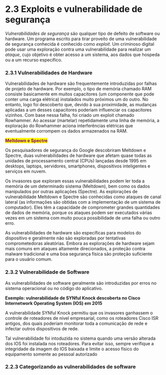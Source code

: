 # 2.3 Exploits e vulnerabilidade de segurança

_Vulnerabilidades de segurança_ são qualquer tipo de defeito de software ou hardware. Um programa escrito para tirar proveito de uma vulnerabilidade de segurança conhecida é conhecido como _exploit_. Um criminoso digital pode usar uma exploração contra uma vulnerabilidade para realizar um _ataque_, cujo objetivo é obter acesso a um sistema, aos dados que hospeda ou a um recurso específico.



### 2.3.1 Vulnerabilidades de Hardware

Vulnerabilidades de hardware são frequentemente introduzidas por falhas de projeto de hardware. Por exemplo, o tipo de memória chamado RAM consiste basicamente em muitos capacitores (um componente que pode conter uma carga elétrica) instalados muito próximos um do outro. No entanto, logo foi descoberto que, devido à sua proximidade, as mudanças aplicadas a um desses capacitores poderiam influenciar os capacitores vizinhos. Com base nessa falha, foi criado um exploit chamado Rowhammer. Ao acessar (martelar) repetidamente uma linha de memória, a exploração do Rowhammer aciona interferências elétricas que eventualmente corrompem os dados armazenados na RAM.

<mark style="color:purple;">**Meltdown e Spectre**</mark>

Os pesquisadores de segurança do Google descobriram Meltdown e Spectre, duas vulnerabilidades de hardware que afetam quase todas as unidades de processamento central (CPUs) lançadas desde 1995 em desktops, laptops, servidores, smartphones,  dispositivos inteligentes e serviços em nuvem.

Os invasores que exploram essas vulnerabilidades podem ler toda a memória de um determinado sistema (Meltdown), bem como os dados manipulados por outras aplicações (Spectre). As explorações de vulnerabilidade Meltdown e Spectre são conhecidas como ataques de canal lateral (as informações são obtidas com a implementação de um sistema de computador). Eles têm a capacidade de comprometer grandes quantidades de dados de memória, porque os ataques podem ser executados várias vezes em um sistema com muito pouca possibilidade de uma falha ou outro erro.

As vulnerabilidades de hardware são específicas para modelos do dispositivo e geralmente não são exploradas por tentativas comprometedoras aleatórias. Embora as explorações de hardware sejam mais comuns em ataques altamente direcionados, a proteção contra malware tradicional e uma boa segurança física são proteção suficiente para o usuário comum.



### 2.3.2 Vulnerabilidade de Software

As vulnerabilidades de software geralmente são introduzidas por erros no sistema operacional ou no código do aplicativo.

**Exemplo:  vulnerabilidade de SYNful Knock descoberta no Cisco Internetwork Operating System (IOS) em 2015**

A vulnerabilidade SYNful Knock permitiu que os invasores ganhassem o controle de roteadores de nível empresarial, como os roteadores Cisco ISR antigos, dos quais poderiam monitorar toda a comunicação de rede e infectar outros dispositivos de rede.

Tal vulnerabilidade foi intoduzida no sistema quando uma versão alterada dos IOS foi instalada nos roteadores. Para evitar isso, sempre verifique a integridade da imagem do IOS baixada e limite o acesso físico do equipamento somente ao pessoal autorizado



### 2.2.3 Categorizando as vulnerabilidades de software

